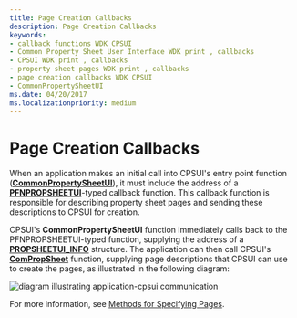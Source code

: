 ```yaml
---
title: Page Creation Callbacks
description: Page Creation Callbacks
keywords:
- callback functions WDK CPSUI
- Common Property Sheet User Interface WDK print , callbacks
- CPSUI WDK print , callbacks
- property sheet pages WDK print , callbacks
- page creation callbacks WDK CPSUI
- CommonPropertySheetUI
ms.date: 04/20/2017
ms.localizationpriority: medium
---
```


# Page Creation Callbacks





When an application makes an initial call into CPSUI's entry point function ([**CommonPropertySheetUI**](/windows-hardware/drivers/ddi/compstui/nf-compstui-commonpropertysheetuia)), it must include the address of a [**PFNPROPSHEETUI**](/windows-hardware/drivers/ddi/compstui/nc-compstui-pfnpropsheetui)-typed callback function. This callback function is responsible for describing property sheet pages and sending these descriptions to CPSUI for creation.

CPSUI's **CommonPropertySheetUI** function immediately calls back to the PFNPROPSHEETUI-typed function, supplying the address of a [**PROPSHEETUI\_INFO**](/windows-hardware/drivers/ddi/compstui/ns-compstui-_propsheetui_info) structure. The application can then call CPSUI's [**ComPropSheet**](/windows-hardware/drivers/ddi/compstui/nc-compstui-pfncompropsheet) function, supplying page descriptions that CPSUI can use to create the pages, as illustrated in the following diagram:

![diagram illustrating application-cpsui communication](images/comprop.png)

For more information, see [Methods for Specifying Pages](methods-for-specifying-pages.md).

 

